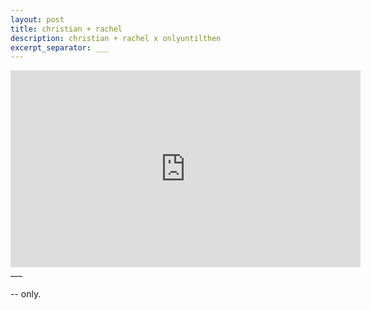 ```yaml
---
layout: post
title: christian + rachel
description: christian + rachel x onlyuntilthen
excerpt_separator: ___
---
```

  <div class="video-container">
  <iframe width="560" height="315" src="https://www.youtube.com/embed/t4c6KDXuBXk?rel=0&amp;showinfo=0" frameborder="0" allowfullscreen></iframe>
  </div>
  ___
  <br/>
  <br/>
  -- only.
